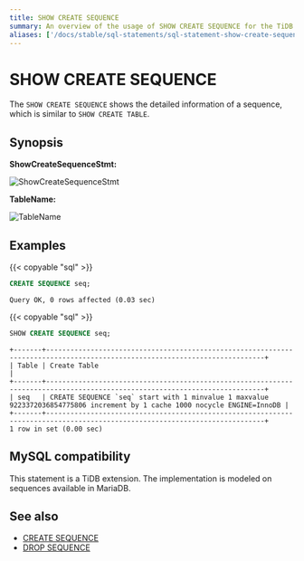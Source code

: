 ```yaml
---
title: SHOW CREATE SEQUENCE
summary: An overview of the usage of SHOW CREATE SEQUENCE for the TiDB database.
aliases: ['/docs/stable/sql-statements/sql-statement-show-create-sequence/','/docs/v4.0/sql-statements/sql-statement-show-create-sequence/','/docs/stable/reference/sql/statements/show-create-sequence/']
---
```


# SHOW CREATE SEQUENCE

The `SHOW CREATE SEQUENCE` shows the detailed information of a sequence, which is similar to `SHOW CREATE TABLE`.

## Synopsis

**ShowCreateSequenceStmt:**

![ShowCreateSequenceStmt](/media/sqlgram/ShowCreateSequenceStmt.png)

**TableName:**

![TableName](/media/sqlgram/TableName.png)

## Examples

{{< copyable "sql" >}}

```sql
CREATE SEQUENCE seq;
```

```
Query OK, 0 rows affected (0.03 sec)
```

{{< copyable "sql" >}}

```sql
SHOW CREATE SEQUENCE seq;
```

```
+-------+----------------------------------------------------------------------------------------------------------------------------+
| Table | Create Table                                                                                                               |
+-------+----------------------------------------------------------------------------------------------------------------------------+
| seq   | CREATE SEQUENCE `seq` start with 1 minvalue 1 maxvalue 9223372036854775806 increment by 1 cache 1000 nocycle ENGINE=InnoDB |
+-------+----------------------------------------------------------------------------------------------------------------------------+
1 row in set (0.00 sec)
```

## MySQL compatibility

This statement is a TiDB extension. The implementation is modeled on sequences available in MariaDB.

## See also

* [CREATE SEQUENCE](/sql-statements/sql-statement-create-sequence.md)
* [DROP SEQUENCE](/sql-statements/sql-statement-drop-sequence.md)

